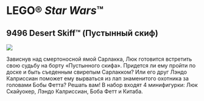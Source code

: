 # LEGO® *Star Wars*™

## 9496 Desert Skiff™ (Пустынный скиф)

![](https://www.lego.com/cdn/product-assets/product.img.pri/9496_prod.jpg)

Зависнув над смертоносной ямой Сарлакка, Люк готовится встретить свою судьбу на борту «Пустынного скифа». Придется ли ему пройти по доске и быть съеденным свирепым Сарлакком? Или его друг Лэндо Калриссиан поможет ему вырваться из лап знаменитого охотника за головами Бобы Фетта? Решать вам! В набор входят 4 минифигурки: Люк Скайуокер, Лэндо Калриссиан, Боба Фетт и Китаба.